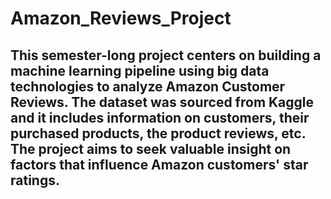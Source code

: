 # Amazon_Reviews_Project
## This semester-long project centers on building a machine learning pipeline using big data technologies to analyze Amazon Customer Reviews. The dataset was sourced from Kaggle and it includes information on customers, their purchased products, the product reviews, etc. The project aims to seek valuable insight on factors that influence Amazon customers' star ratings.
